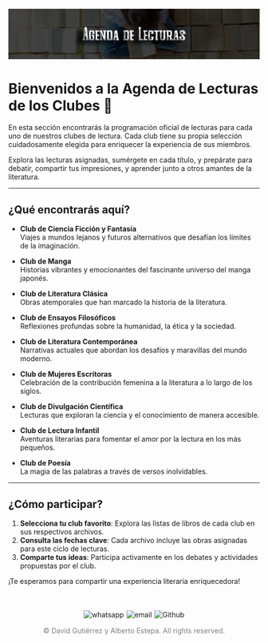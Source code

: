 ![Cabecera Agenda de Lecturas](../../imagenes/Cabeceras/Agenda_Lecturas%20Cabecera.jpg)

# Bienvenidos a la Agenda de Lecturas de los Clubes 📖

En esta sección encontrarás la programación oficial de lecturas para cada uno de nuestros clubes de lectura. Cada club tiene su propia selección cuidadosamente elegida para enriquecer la experiencia de sus miembros. 

Explora las lecturas asignadas, sumérgete en cada título, y prepárate para debatir, compartir tus impresiones, y aprender junto a otros amantes de la literatura.

---

## ¿Qué encontrarás aquí?

- **Club de Ciencia Ficción y Fantasía**  
  Viajes a mundos lejanos y futuros alternativos que desafían los límites de la imaginación.

- **Club de Manga**  
  Historias vibrantes y emocionantes del fascinante universo del manga japonés.

- **Club de Literatura Clásica**  
  Obras atemporales que han marcado la historia de la literatura.

- **Club de Ensayos Filosóficos**  
  Reflexiones profundas sobre la humanidad, la ética y la sociedad.

- **Club de Literatura Contemporánea**  
  Narrativas actuales que abordan los desafíos y maravillas del mundo moderno.

- **Club de Mujeres Escritoras**  
  Celebración de la contribución femenina a la literatura a lo largo de los siglos.

- **Club de Divulgación Científica**  
  Lecturas que exploran la ciencia y el conocimiento de manera accesible.

- **Club de Lectura Infantil**  
  Aventuras literarias para fomentar el amor por la lectura en los más pequeños.

- **Club de Poesía**  
  La magia de las palabras a través de versos inolvidables.

---

## ¿Cómo participar?

1. **Selecciona tu club favorito**: Explora las listas de libros de cada club en sus respectivos archivos.
2. **Consulta las fechas clave**: Cada archivo incluye las obras asignadas para este ciclo de lecturas.
3. **Comparte tus ideas**: Participa activamente en los debates y actividades propuestas por el club.

¡Te esperamos para compartir una experiencia literaria enriquecedora!

<div style="display: flex; justify-content: space-between; align-items: center; margin-left: 30%;margin-right: 30%;margin-top: 50px">
  <img src="../../imagenes/whatsapplogo.png" alt="whatsapp">
  <img src="../../imagenes/emaillogopng.png" alt="email" >
  <img src="../../imagenes/githublogopng.png" alt="Github">
</div>

<p style="text-align: center;color:grey; margin-top: 3%"> 
&copy David Gutiérrez y Alberto Estepa. All rights reserved.
</p>